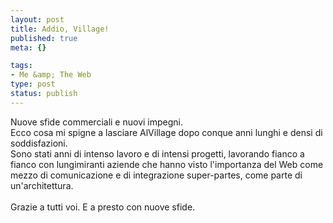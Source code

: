 ```yaml
--- 
layout: post
title: Addio, Village!
published: true
meta: {}

tags: 
- Me &amp; The Web
type: post
status: publish
---
```

 <div style="clear:both;"></div>Nuove sfide commerciali e nuovi impegni.<br />Ecco cosa mi spigne a lasciare AlVillage dopo conque anni lunghi e densi di soddisfazioni.<br />Sono stati anni di intenso lavoro e di intensi progetti, lavorando fianco a fianco con lungimiranti aziende che hanno visto l'importanza del Web come mezzo di comunicazione e di integrazione super-partes, come parte di un'architettura.<br /><br />Grazie a tutti voi. E a presto con nuove sfide.<div style="clear:both; padding-bottom: 0.25em;"></div>
<!--more-->
<!--adsense--> 

